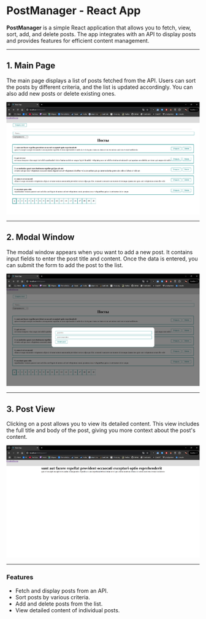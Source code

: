 # PostManager - React App

**PostManager** is a simple React application that allows you to fetch, view, sort, add, and delete posts. The app integrates with an API to display posts and provides features for efficient content management.

---

## 1. Main Page

The main page displays a list of posts fetched from the API. Users can sort the posts by different criteria, and the list is updated accordingly. You can also add new posts or delete existing ones.

![Main Page Screenshot](./materials/posts_page_img.png)

---

## 2. Modal Window

The modal window appears when you want to add a new post. It contains input fields to enter the post title and content. Once the data is entered, you can submit the form to add the post to the list.

![Modal Window Screenshot](./materials/modal_window_img.png)

---

## 3. Post View

Clicking on a post allows you to view its detailed content. This view includes the full title and body of the post, giving you more context about the post's content.

![Post View Screenshot](./materials/post_page_img.png)

---

### Features

- Fetch and display posts from an API.
- Sort posts by various criteria.
- Add and delete posts from the list.
- View detailed content of individual posts.